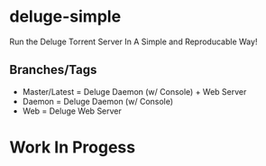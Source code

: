# deluge-simple
Run the Deluge Torrent Server In A Simple and Reproducable Way!

## Branches/Tags
- Master/Latest = Deluge Daemon (w/ Console) + Web Server
- Daemon = Deluge Daemon (w/ Console)
- Web = Deluge Web Server

# Work In Progess
